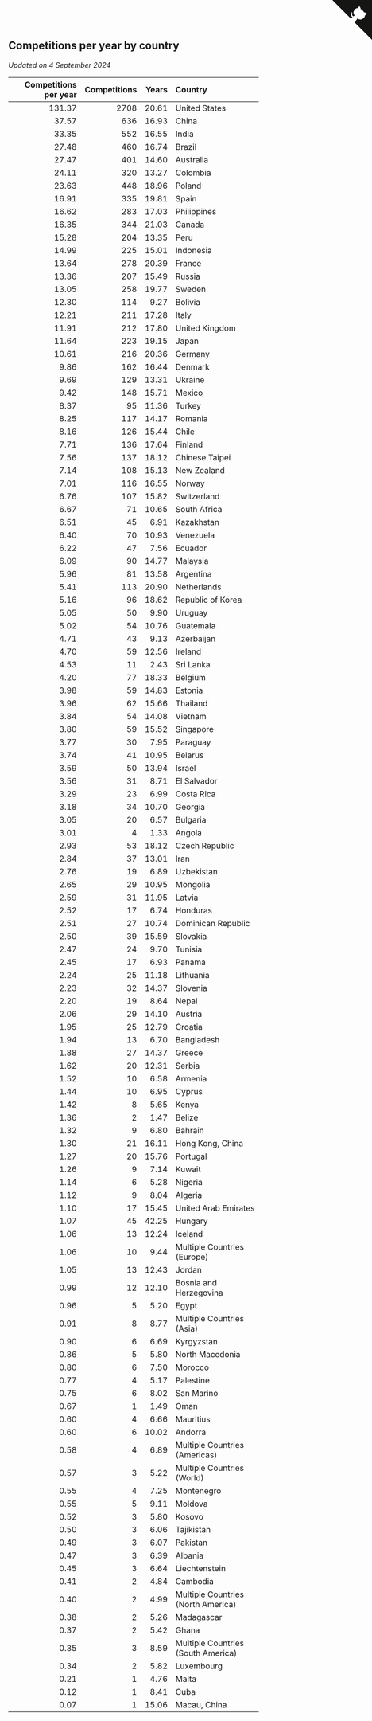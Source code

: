 ## Competitions per year by country

*Updated on  4 September 2024*

| Competitions per year | Competitions | Years | Country |
| ---: | ---: | ---: | :--- |
| 131.37 | 2708 | 20.61 | United States |
| 37.57 | 636 | 16.93 | China |
| 33.35 | 552 | 16.55 | India |
| 27.48 | 460 | 16.74 | Brazil |
| 27.47 | 401 | 14.60 | Australia |
| 24.11 | 320 | 13.27 | Colombia |
| 23.63 | 448 | 18.96 | Poland |
| 16.91 | 335 | 19.81 | Spain |
| 16.62 | 283 | 17.03 | Philippines |
| 16.35 | 344 | 21.03 | Canada |
| 15.28 | 204 | 13.35 | Peru |
| 14.99 | 225 | 15.01 | Indonesia |
| 13.64 | 278 | 20.39 | France |
| 13.36 | 207 | 15.49 | Russia |
| 13.05 | 258 | 19.77 | Sweden |
| 12.30 | 114 | 9.27 | Bolivia |
| 12.21 | 211 | 17.28 | Italy |
| 11.91 | 212 | 17.80 | United Kingdom |
| 11.64 | 223 | 19.15 | Japan |
| 10.61 | 216 | 20.36 | Germany |
| 9.86 | 162 | 16.44 | Denmark |
| 9.69 | 129 | 13.31 | Ukraine |
| 9.42 | 148 | 15.71 | Mexico |
| 8.37 | 95 | 11.36 | Turkey |
| 8.25 | 117 | 14.17 | Romania |
| 8.16 | 126 | 15.44 | Chile |
| 7.71 | 136 | 17.64 | Finland |
| 7.56 | 137 | 18.12 | Chinese Taipei |
| 7.14 | 108 | 15.13 | New Zealand |
| 7.01 | 116 | 16.55 | Norway |
| 6.76 | 107 | 15.82 | Switzerland |
| 6.67 | 71 | 10.65 | South Africa |
| 6.51 | 45 | 6.91 | Kazakhstan |
| 6.40 | 70 | 10.93 | Venezuela |
| 6.22 | 47 | 7.56 | Ecuador |
| 6.09 | 90 | 14.77 | Malaysia |
| 5.96 | 81 | 13.58 | Argentina |
| 5.41 | 113 | 20.90 | Netherlands |
| 5.16 | 96 | 18.62 | Republic of Korea |
| 5.05 | 50 | 9.90 | Uruguay |
| 5.02 | 54 | 10.76 | Guatemala |
| 4.71 | 43 | 9.13 | Azerbaijan |
| 4.70 | 59 | 12.56 | Ireland |
| 4.53 | 11 | 2.43 | Sri Lanka |
| 4.20 | 77 | 18.33 | Belgium |
| 3.98 | 59 | 14.83 | Estonia |
| 3.96 | 62 | 15.66 | Thailand |
| 3.84 | 54 | 14.08 | Vietnam |
| 3.80 | 59 | 15.52 | Singapore |
| 3.77 | 30 | 7.95 | Paraguay |
| 3.74 | 41 | 10.95 | Belarus |
| 3.59 | 50 | 13.94 | Israel |
| 3.56 | 31 | 8.71 | El Salvador |
| 3.29 | 23 | 6.99 | Costa Rica |
| 3.18 | 34 | 10.70 | Georgia |
| 3.05 | 20 | 6.57 | Bulgaria |
| 3.01 | 4 | 1.33 | Angola |
| 2.93 | 53 | 18.12 | Czech Republic |
| 2.84 | 37 | 13.01 | Iran |
| 2.76 | 19 | 6.89 | Uzbekistan |
| 2.65 | 29 | 10.95 | Mongolia |
| 2.59 | 31 | 11.95 | Latvia |
| 2.52 | 17 | 6.74 | Honduras |
| 2.51 | 27 | 10.74 | Dominican Republic |
| 2.50 | 39 | 15.59 | Slovakia |
| 2.47 | 24 | 9.70 | Tunisia |
| 2.45 | 17 | 6.93 | Panama |
| 2.24 | 25 | 11.18 | Lithuania |
| 2.23 | 32 | 14.37 | Slovenia |
| 2.20 | 19 | 8.64 | Nepal |
| 2.06 | 29 | 14.10 | Austria |
| 1.95 | 25 | 12.79 | Croatia |
| 1.94 | 13 | 6.70 | Bangladesh |
| 1.88 | 27 | 14.37 | Greece |
| 1.62 | 20 | 12.31 | Serbia |
| 1.52 | 10 | 6.58 | Armenia |
| 1.44 | 10 | 6.95 | Cyprus |
| 1.42 | 8 | 5.65 | Kenya |
| 1.36 | 2 | 1.47 | Belize |
| 1.32 | 9 | 6.80 | Bahrain |
| 1.30 | 21 | 16.11 | Hong Kong, China |
| 1.27 | 20 | 15.76 | Portugal |
| 1.26 | 9 | 7.14 | Kuwait |
| 1.14 | 6 | 5.28 | Nigeria |
| 1.12 | 9 | 8.04 | Algeria |
| 1.10 | 17 | 15.45 | United Arab Emirates |
| 1.07 | 45 | 42.25 | Hungary |
| 1.06 | 13 | 12.24 | Iceland |
| 1.06 | 10 | 9.44 | Multiple Countries (Europe) |
| 1.05 | 13 | 12.43 | Jordan |
| 0.99 | 12 | 12.10 | Bosnia and Herzegovina |
| 0.96 | 5 | 5.20 | Egypt |
| 0.91 | 8 | 8.77 | Multiple Countries (Asia) |
| 0.90 | 6 | 6.69 | Kyrgyzstan |
| 0.86 | 5 | 5.80 | North Macedonia |
| 0.80 | 6 | 7.50 | Morocco |
| 0.77 | 4 | 5.17 | Palestine |
| 0.75 | 6 | 8.02 | San Marino |
| 0.67 | 1 | 1.49 | Oman |
| 0.60 | 4 | 6.66 | Mauritius |
| 0.60 | 6 | 10.02 | Andorra |
| 0.58 | 4 | 6.89 | Multiple Countries (Americas) |
| 0.57 | 3 | 5.22 | Multiple Countries (World) |
| 0.55 | 4 | 7.25 | Montenegro |
| 0.55 | 5 | 9.11 | Moldova |
| 0.52 | 3 | 5.80 | Kosovo |
| 0.50 | 3 | 6.06 | Tajikistan |
| 0.49 | 3 | 6.07 | Pakistan |
| 0.47 | 3 | 6.39 | Albania |
| 0.45 | 3 | 6.64 | Liechtenstein |
| 0.41 | 2 | 4.84 | Cambodia |
| 0.40 | 2 | 4.99 | Multiple Countries (North America) |
| 0.38 | 2 | 5.26 | Madagascar |
| 0.37 | 2 | 5.42 | Ghana |
| 0.35 | 3 | 8.59 | Multiple Countries (South America) |
| 0.34 | 2 | 5.82 | Luxembourg |
| 0.21 | 1 | 4.76 | Malta |
| 0.12 | 1 | 8.41 | Cuba |
| 0.07 | 1 | 15.06 | Macau, China |


<a href="https://github.com/jonatanklosko/wca_statistics" class="github-corner" aria-label="View source on Github"><svg width="80" height="80" viewBox="0 0 250 250" style="fill:#151513; color:#fff; position: absolute; top: 0; border: 0; right: 0;" aria-hidden="true"><path d="M0,0 L115,115 L130,115 L142,142 L250,250 L250,0 Z"></path><path d="M128.3,109.0 C113.8,99.7 119.0,89.6 119.0,89.6 C122.0,82.7 120.5,78.6 120.5,78.6 C119.2,72.0 123.4,76.3 123.4,76.3 C127.3,80.9 125.5,87.3 125.5,87.3 C122.9,97.6 130.6,101.9 134.4,103.2" fill="currentColor" style="transform-origin: 130px 106px;" class="octo-arm"></path><path d="M115.0,115.0 C114.9,115.1 118.7,116.5 119.8,115.4 L133.7,101.6 C136.9,99.2 139.9,98.4 142.2,98.6 C133.8,88.0 127.5,74.4 143.8,58.0 C148.5,53.4 154.0,51.2 159.7,51.0 C160.3,49.4 163.2,43.6 171.4,40.1 C171.4,40.1 176.1,42.5 178.8,56.2 C183.1,58.6 187.2,61.8 190.9,65.4 C194.5,69.0 197.7,73.2 200.1,77.6 C213.8,80.2 216.3,84.9 216.3,84.9 C212.7,93.1 206.9,96.0 205.4,96.6 C205.1,102.4 203.0,107.8 198.3,112.5 C181.9,128.9 168.3,122.5 157.7,114.1 C157.9,116.9 156.7,120.9 152.7,124.9 L141.0,136.5 C139.8,137.7 141.6,141.9 141.8,141.8 Z" fill="currentColor" class="octo-body"></path></svg></a><style>.github-corner:hover .octo-arm{animation:octocat-wave 560ms ease-in-out}@keyframes octocat-wave{0%,100%{transform:rotate(0)}20%,60%{transform:rotate(-25deg)}40%,80%{transform:rotate(10deg)}}@media (max-width:500px){.github-corner:hover .octo-arm{animation:none}.github-corner .octo-arm{animation:octocat-wave 560ms ease-in-out}}</style>

